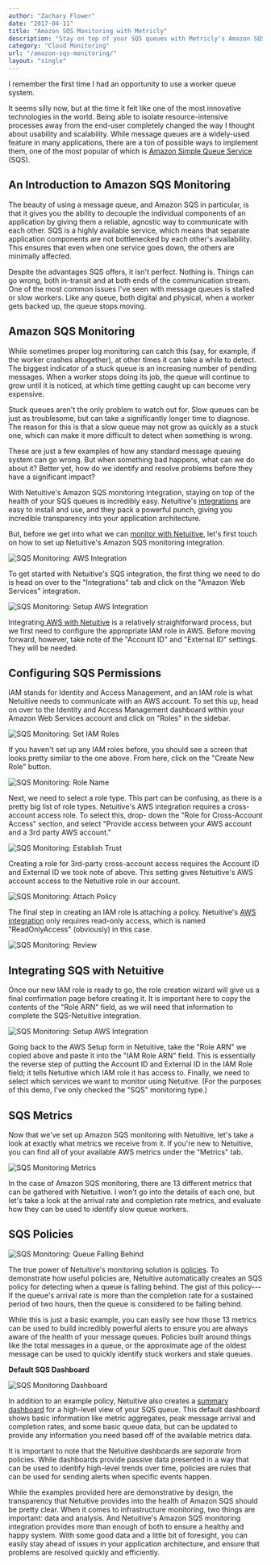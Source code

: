 ```yaml
---
author: "Zachary Flower"
date: "2017-04-11"
title: "Amazon SQS Monitoring with Metricly"
description: "Stay on top of your SQS queues with Metricly's Amazon SQS monitoring. Easy to install & use, Metricly offers unmatched insight into your AWS architecture."
category: "Cloud Monitoring"
url: "/amazon-sqs-monitoring/"
layout: "single"
---
```


I remember the first time I had an opportunity to use a worker queue system.

It seems silly now, but at the time it felt like one of the most innovative technologies in the world. Being able to isolate resource-intensive processes away from the end-user completely changed the way I thought about usability and scalability. While message queues are a widely-used feature in many applications, there are a ton of possible ways to implement them, one of the most popular of which is [Amazon Simple Queue Service](https://aws.amazon.com/sqs/) (SQS).

An Introduction to Amazon SQS Monitoring
----------------------------------------

The beauty of using a message queue, and Amazon SQS in particular, is that it gives you the ability to decouple the individual components of an application by giving them a reliable, agnostic way to communicate with each other. SQS is a highly available service, which means that separate application components are not bottlenecked by each other's availability. This ensures that even when one service goes down, the others are minimally affected.

Despite the advantages SQS offers, it isn't perfect. Nothing is. Things can go wrong, both in-transit and at both ends of the communication stream. One of the most common issues I've seen with message queues is stalled or slow workers. Like any queue, both digital and physical, when a worker gets backed up, the queue stops moving.

Amazon SQS Monitoring
---------------------

While sometimes proper log monitoring can catch this (say, for example, if the worker crashes altogether), at other times it can take a while to detect. The biggest indicator of a stuck queue is an increasing number of pending messages. When a worker stops doing its job, the queue will continue to grow until it is noticed, at which time getting caught up can become very expensive.

Stuck queues aren't the only problem to watch out for. Slow queues can be just as troublesome, but can take a significantly longer time to diagnose. The reason for this is that a slow queue may not grow as quickly as a stuck one, which can make it more difficult to detect when something is wrong.

These are just a few examples of how any standard message queuing system can go wrong. But when something bad happens, what can we do about it? Better yet, how do we identify and resolve problems before they have a significant impact?

With Netuitive's Amazon SQS monitoring integration, staying on top of the health of your SQS queues is incredibly easy. Netuitive's [integrations](/integrations) are easy to install and use, and they pack a powerful punch, giving you incredible transparency into your application architecture.

But, before we get into what we can [monitor with Netuitive](/product), let's first touch on how to set up Netuitive's Amazon SQS monitoring integration.

![SQS Monitoring: AWS Integration](/wp-content/uploads/2017/07/SetUpAWSIntegration-1024x304.png)

To get started with Netuitive's SQS integration, the first thing we need to do is head on over to the "Integrations" tab and click on the "Amazon Web Services" integration.

![SQS Monitoring: Setup AWS Integration](/wp-content/uploads/2017/07/SetUpAWSIntegration2.png)

Integrating[ AWS with Netuitive](/getting-started-netuitive-aws) is a relatively straightforward process, but we first need to configure the appropriate IAM role in AWS. Before moving forward, however, take note of the "Account ID" and "External ID" settings. They will be needed.

Configuring SQS Permissions
---------------------------

IAM stands for Identity and Access Management, and an IAM role is what Netuitive needs to communicate with an AWS account. To set this up, head on over to the Identity and Access Management dashboard within your Amazon Web Services account and click on "Roles" in the sidebar.

![SQS Monitoring: Set IAM Roles](/wp-content/uploads/2017/07/IAMRoles-1024x156.png)

If you haven't set up any IAM roles before, you should see a screen that looks pretty similar to the one above. From here, click on the "Create New Role" button.

![SQS Monitoring: Role Name](/wp-content/uploads/2017/07/Role-Name.png)

Next, we need to select a role type. This part can be confusing, as there is a pretty big list of role types. Netuitive's AWS integration requires a cross-account access role. To select this, drop- down the "Role for Cross-Account Access" section, and select "Provide access between your AWS account and a 3rd party AWS account."

![SQS Monitoring: Establish Trust](/wp-content/uploads/2017/07/Establish-Trust-1024x171.png)

Creating a role for 3rd-party cross-account access requires the Account ID and External ID we took note of above. This setting gives Netuitive's AWS account access to the Netuitive role in our account.

![SQS Monitoring: Attach Policy](/wp-content/uploads/2017/07/AttachPolicy-1024x585.png)

The final step in creating an IAM role is attaching a policy. Netuitive's [AWS integration](/aws-monitoring-best-practices-using-pre-configured-dashboards) only requires read-only access, which is named "ReadOnlyAccess" (obviously) in this case.

![SQS Monitoring: Review](/wp-content/uploads/2017/07/Review.png)

Integrating SQS with Netuitive
------------------------------

Once our new IAM role is ready to go, the role creation wizard will give us a final confirmation page before creating it. It is important here to copy the contents of the "Role ARN" field, as we will need that information to complete the SQS-Netuitive integration.

![SQS Monitoring: Setup AWS Integration](/wp-content/uploads/2017/07/SetUpAWSIntegration2.png)

Going back to the AWS Setup form in Netuitive, take the "Role ARN" we copied above and paste it into the "IAM Role ARN" field. This is essentially the reverse step of putting the Account ID and External ID in the IAM Role field; it tells Netuitive which IAM role it has access to. Finally, we need to select which services we want to monitor using Netuitive. (For the purposes of this demo, I've only checked the "SQS" monitoring type.)

SQS Metrics
-----------

Now that we've set up Amazon SQS monitoring with Netuitive, let's take a look at exactly what metrics we receive from it. If you're new to Netuitive, you can find all of your available AWS metrics under the "Metrics" tab.

![SQS Monitoring Metrics](/wp-content/uploads/2017/07/SQS-Metrics-1024x717.png)

In the case of Amazon SQS monitoring, there are 13 different metrics that can be gathered with Netuitive. I won't go into the details of each one, but let's take a look at the arrival rate and completion rate metrics, and evaluate how they can be used to identify slow queue workers.

SQS Policies
------------

![SQS Monitoring: Queue Falling Behind](/wp-content/uploads/2017/07/SQS-Queue-Falling-Behind.png)

The true power of Netuitive's monitoring solution is [policies](/reduce-alert-multi-criteria-policies). To demonstrate how useful policies are, Netuitive automatically creates an SQS policy for detecting when a queue is falling behind. The gist of this policy---If the queue's arrival rate is more than the completion rate for a sustained period of two hours, then the queue is considered to be falling behind.

While this is just a basic example, you can easily see how those 13 metrics can be used to build incredibly powerful alerts to ensure you are always aware of the health of your message queues. Policies built around things like the total messages in a queue, or the approximate age of the oldest message can be used to quickly identify stuck workers and stale queues.

**Default SQS Dashboard**

![SQS Monitoring Dashboard](/wp-content/uploads/2017/07/SQS-Dashboard-1024x537.png)

In addition to an example policy, Netuitive also creates a [summary dashboard](/devops-dashboard-best-practices) for a high-level view of your SQS queue. This default dashboard shows basic information like metric aggregates, peak message arrival and completion rates, and some basic queue data, but can be updated to provide any information you need based off of the available metrics data.

It is important to note that the Netuitive dashboards are *separate* from policies. While dashboards provide passive data presented in a way that can be used to identify high-level trends over time, policies are rules that can be used for sending alerts when specific events happen.

While the examples provided here are demonstrative by design, the transparency that Netuitive provides into the health of Amazon SQS should be pretty clear. When it comes to infrastructure monitoring, two things are important: data and analysis. And Netuitive's Amazon SQS monitoring integration provides more than enough of both to ensure a healthy and happy system. With some good data and a little bit of foresight, you can easily stay ahead of issues in your application architecture, and ensure that problems are resolved quickly and efficiently.
